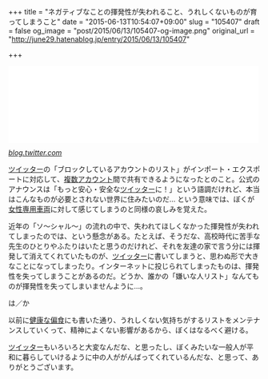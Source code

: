 +++
title = "ネガティブなことの揮発性が失われること、うれしくないものが育ってしまうこと"
date = "2015-06-13T10:54:07+09:00"
slug = "105407"
draft = false
og_image = "post/2015/06/13/105407-og-image.png"
original_url = "http://june29.hatenablog.jp/entry/2015/06/13/105407"

+++

<p><iframe src="//hatenablog-parts.com/embed?url=https%3A%2F%2Fblog.twitter.com%2F2015%2Fsharing-block-lists-to-help-make-twitter-safer" title="Sharing block lists to help make Twitter safer | Twitter Blogs" class="embed-card embed-webcard" scrolling="no" frameborder="0" style="display: block; width: 100%; height: 155px; max-width: 500px; margin: 10px 0px;"><a href="https://blog.twitter.com/2015/sharing-block-lists-to-help-make-twitter-safer">Sharing block lists to help make Twitter safer | Twitter Blogs</a></iframe><cite class="hatena-citation"><a href="https://blog.twitter.com/2015/sharing-block-lists-to-help-make-twitter-safer">blog.twitter.com</a></cite></p>

<p><a class="keyword" href="http://d.hatena.ne.jp/keyword/%A5%C4%A5%A4%A5%C3%A5%BF%A1%BC">ツイッター</a>の「ブロックしているアカウントのリスト」がインポート・エクスポートに対応して、<a class="keyword" href="http://d.hatena.ne.jp/keyword/%CA%A3%BF%F4%A5%A2%A5%AB%A5%A6%A5%F3%A5%C8">複数アカウント</a>間で共有できるようになったとのこと。公式のアナウンスは「もっと安心・安全な<a class="keyword" href="http://d.hatena.ne.jp/keyword/%A5%C4%A5%A4%A5%C3%A5%BF%A1%BC">ツイッター</a>に！」という語調だけれど、本当はこんなものが必要とされない世界に住みたいのだ… という意味では、ぼくが<a class="keyword" href="http://d.hatena.ne.jp/keyword/%BD%F7%C0%AD%C0%EC%CD%D1%BC%D6%CE%BE">女性専用車両</a>に対して感じてしまうのと同様の哀しみを覚えた。</p>

<p>近年の「ソ〜シャル〜」の流れの中で、失われてほしくなかった揮発性が失われてしまったのでは、という懸念がある。たとえば、そうだな、高校時代に苦手な先生のひとりやふたりはいたと思うのだけれど、それを友達の家で言う分には揮発して消えてくれていたものが、<a class="keyword" href="http://d.hatena.ne.jp/keyword/%A5%C4%A5%A4%A5%C3%A5%BF%A1%BC">ツイッター</a>に書いてしまうと、思わぬ形で大きなことになってしまったり。インターネットに投じられてしまったものは、揮発性を失ってしまうことがあるのだ。どうか、誰かの「嫌いな人リスト」なんてものが揮発性を失ってしまいませんように…。</p>

<p>は／か</p>

<p>以前に<a href="http://june29.hatenablog.jp/entry/2014/08/13/223427" title="「イヤなものは見ない」が限界に近いなるほどー。過去に「偏食」って言葉を使って書いたエントリをいくつか思い出した。 眺める - 29%の純情な感情 知りたいこと、どうでもいいこと、知りたくないこと - 29%の純情な感情 ぼくなんかは、ウェブをメインの情報取得チャンネルとして活用するようになって、それこそ「人間が人間を殺…">健康な偏食</a>にも書いた通り、うれしくない気持ちがするリストをメンテナンスしていくって、精神によくない影響があるから、ぼくはなるべく避ける。</p>

<p><a class="keyword" href="http://d.hatena.ne.jp/keyword/%A5%C4%A5%A4%A5%C3%A5%BF%A1%BC">ツイッター</a>もいろいろと大変なんだな、と思ったし、ぼくみたいな一般人が平和に暮らしていけるように中の人ががんばってくれているんだな、と思って、ありがとうございます。</p>